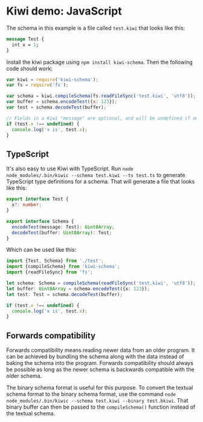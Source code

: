 # Kiwi demo: JavaScript

The schema in this example is a file called `test.kiwi` that looks like this:

```proto
message Test {
  int x = 1;
}
```

Install the kiwi package using `npm install kiwi-schema`.
Then the following code should work:

```js
var kiwi = require('kiwi-schema');
var fs = require('fs');

var schema = kiwi.compileSchema(fs.readFileSync('test.kiwi', 'utf8'));
var buffer = schema.encodeTest({x: 123});
var test = schema.decodeTest(buffer);

// Fields in a Kiwi "message" are optional, and will be undefined if omitted
if (test.x !== undefined) {
  console.log('x is', test.x);
}
```

## TypeScript

It's also easy to use Kiwi with TypeScript.
Run `node node_modules/.bin/kiwic --schema test.kiwi --ts test.ts` to generate TypeScript type definitions for a schema.
That will generate a file that looks like this:

```ts
export interface Test {
  x?: number;
}

export interface Schema {
  encodeTest(message: Test): Uint8Array;
  decodeTest(buffer: Uint8Array): Test;
}
```

Which can be used like this:

```ts
import {Test, Schema} from './test';
import {compileSchema} from 'kiwi-schema';
import {readFileSync} from 'fs';

let schema: Schema = compileSchema(readFileSync('test.kiwi', 'utf8'));
let buffer: Uint8Array = schema.encodeTest({x: 123});
let test: Test = schema.decodeTest(buffer);

if (test.x !== undefined) {
  console.log('x is', test.x);
}
```

## Forwards compatibility

Forwards compatibility means reading newer data from an older program.
It can be achieved by bundling the schema along with the data instead of baking the schema into the program.
Forwards compatibility should always be possible as long as the newer schema is backwards compatible with the older schema.

The binary schema format is useful for this purpose.
To convert the textual schema format to the binary schema format, use the command `node node_modules/.bin/kiwic --schema test.kiwi --binary test.bkiwi`.
That binary buffer can then be passed to the `compileSchema()` function instead of the textual schema.
